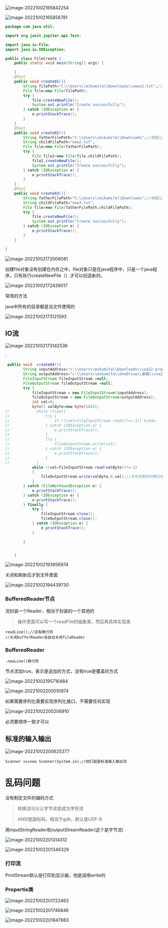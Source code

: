![image-20221002165842254](C:\Users\mikumifa\AppData\Roaming\Typora\typora-user-images\image-20221002165842254.png)

![image-20221002165856781](C:\Users\mikumifa\AppData\Roaming\Typora\typora-user-images\image-20221002165856781.png)

```java
package com.java.util;

import org.junit.jupiter.api.Test;

import java.io.File;
import java.io.IOException;

public class FileCreate {
    public static void main(String[] args) {

    }
    @Test
    public void create01(){
        String filePath="C:\\Users\\mikumifa\\Downloads\\news1.txt";//根据路径构建一个File对象
        File file=new File(filePath);
        try {
            file.createNewFile();
            System.out.println("Create successfully");
        } catch (IOException e) {
            e.printStackTrace();
        }
    }
    @Test
    public void create02(){
        String fatherFilePath="C:\\Users\\mikumifa\\Downloads";//根据父文件加上子目录
        String childFilePath="new2.txt";
        File file=new File(fatherFilePath);
        try {
            File file2=new File(file,childFilePath);
            file2.createNewFile();
            System.out.println("Create successfully");
        } catch (IOException e) {
            e.printStackTrace();
        }
    }
    @Test
    public void create03(){
        String fatherFilePath="C:\\Users\\mikumifa\\Downloads";//根据父文件加上子目录
        String childFilePath="new3.txt";
        File file=new File(fatherFilePath,childFilePath);
        try {
            file.createNewFile();
            System.out.println("Create successfully");
        } catch (IOException e) {
            e.printStackTrace();
        }
    }

}

```

![image-20221002172006081](C:\Users\mikumifa\AppData\Roaming\Typora\typora-user-images\image-20221002172006081.png)

创建file对象没有创建在内存之中，file对象只是在java程序中，只是一个java程序，只有执行createNewFile（）才可以创造新的。

![image-20221002172439017](C:\Users\mikumifa\AppData\Roaming\Typora\typora-user-images\image-20221002172439017.png)

常用的方法

java中所有的目录都是当文件使用的

![image-20221002173121593](C:\Users\mikumifa\AppData\Roaming\Typora\typora-user-images\image-20221002173121593.png)

## IO流

![image-20221002173142536](C:\Users\mikumifa\AppData\Roaming\Typora\typora-user-images\image-20221002173142536.png)

·

```java
 public void  create04(){
        String inputAddress="c:\\Users\\mikumifa\\Downloads\\coa22-programming01.pdf";
        String outputAddress="c:\\Users\\mikumifa\\OneDrive\\桌面\\coa22-programming01.pdf";
        FileInputStream fileInputStream =null;
        FileOutputStream fileOutputStream =null;
        try {
            fileInputStream = new FileInputStream(inputAddress);
            fileOutputStream = new FileOutputStream(outputAddress);
            int val=0;
            byte[] valByte=new byte[1024];
//            while (true){
//                try {
//                    if (((val=fileInputStream.read())==-1)) break;
//                } catch (IOException e) {
//                    e.printStackTrace();
//                }
//                try {
//                    fileOutputStream.write(val);
//                } catch (IOException e) {
//                    e.printStackTrace();
//                }
//            }
            while ((val=fileInputStream.read(valByte))!=-1)
            {
                fileOutputStream.write(valByte,0,val);//文件读取的时候记得确定数组格式
            }
        } catch (FileNotFoundException e) {
            e.printStackTrace();
        } catch (IOException e) {
            e.printStackTrace();
        } finally {
            try {
                fileInputStream.close();
                fileOutputStream.close();
            } catch (IOException e) {
                e.printStackTrace();
            }

        }


    }
```

![image-20221002193956974](C:\Users\mikumifa\AppData\Roaming\Typora\typora-user-images\image-20221002193956974.png)

关闭和刷新后才到文件里面

![image-20221002194439730](C:\Users\mikumifa\AppData\Roaming\Typora\typora-user-images\image-20221002194439730.png)

### BufferedReader节点

流封装一个Reader，相当于封装的一个其他的

> 操作里面可以写一个readFile的抽象类，然后再具体实现类

```
readLine();//没有换行符
//关闭bufferReader会自动关闭fileReader
```

### BufferedReader

```
.newLine()换行符
```

节点流加true，表示是追加的方式，没有true是覆盖的方式

![image-20221002195716484](C:\Users\mikumifa\AppData\Roaming\Typora\typora-user-images\image-20221002195716484.png)

![image-20221002200010974](C:\Users\mikumifa\AppData\Roaming\Typora\typora-user-images\image-20221002200010974.png)

如果需要序列化需要实现序列化接口，不需要任何实现

![image-20221002200206910](C:\Users\mikumifa\AppData\Roaming\Typora\typora-user-images\image-20221002200206910.png)

必须要顺序一致才可以

## 标准的输入输出

![image-20221002200625377](C:\Users\mikumifa\AppData\Roaming\Typora\typora-user-images\image-20221002200625377.png)

```
Scanner sc=new Scanner(System.in);//他们就是标准输入输出流
```

# 乱码问题

没有制定文件的编码方式

> 转换流可以让字节流变成为字符流
>
> ANSI是国标码，相当于gdk，默认是UDF-8

用inputStringReader和outputStreamReader(这个是字节流)

![image-20221002201314312](C:\Users\mikumifa\AppData\Roaming\Typora\typora-user-images\image-20221002201314312.png)

![image-20221002201346326](C:\Users\mikumifa\AppData\Roaming\Typora\typora-user-images\image-20221002201346326.png)

### 打印流

PrintStream默认是打印到显示器，他是调用write的

### Propertis类

![image-20221002201722463](C:\Users\mikumifa\AppData\Roaming\Typora\typora-user-images\image-20221002201722463.png)

![image-20221002201746846](C:\Users\mikumifa\AppData\Roaming\Typora\typora-user-images\image-20221002201746846.png)

![image-20221002201847883](C:\Users\mikumifa\AppData\Roaming\Typora\typora-user-images\image-20221002201847883.png)